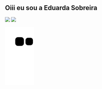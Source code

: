 ## Oiii eu sou a Eduarda Sobreira
 
<div> 
  <a href = "mailto:eduardasobreira13@gmail.com"><img src="https://img.shields.io/badge/-Gmail-%23333?style=for-the-badge&logo=gmail&logoColor=white" target="_blank"></a>
  <a href="https://www.linkedin.com/in/eduarda-garcia-074931190" target="_blank"><img src="https://img.shields.io/badge/-LinkedIn-%230077B5?style=for-the-badge&logo=linkedin&logoColor=white" target="_blank"></a> 
  
  ![Snake animation](https://github.com/EduardaSobreira/EduardaSobreira/blob/output/github-contribution-grid-snake.svg)
 
</div>
